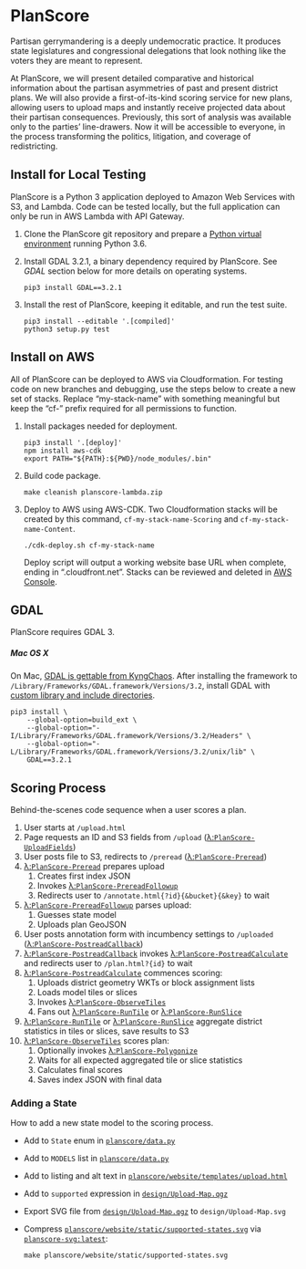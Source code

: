 # PlanScore

Partisan gerrymandering is a deeply undemocratic practice. It produces state
legislatures and congressional delegations that look nothing like the voters
they are meant to represent.

At PlanScore, we will present detailed comparative and historical information
about the partisan asymmetries of past and present district plans. We will also
provide a first-of-its-kind scoring service for new plans, allowing users to
upload maps and instantly receive projected data about their partisan
consequences. Previously, this sort of analysis was available only to the
parties’ line-drawers. Now it will be accessible to everyone, in the process
transforming the politics, litigation, and coverage of redistricting.

Install for Local Testing
---

PlanScore is a Python 3 application deployed to Amazon Web Services with S3,
and Lambda. Code can be tested locally, but the full application can only be
run in AWS Lambda with API Gateway.

1.  Clone the PlanScore git repository and prepare a
    [Python virtual environment](http://docs.python-guide.org/en/latest/dev/virtualenvs/#virtualenv) running Python 3.6.

2.  Install GDAL 3.2.1, a binary dependency required by PlanScore.
    See _GDAL_ section below for more details on operating systems.
    
        pip3 install GDAL==3.2.1

3.  Install the rest of PlanScore, keeping it editable, and run the test suite.
    
        pip3 install --editable '.[compiled]'
        python3 setup.py test

Install on AWS
---

All of PlanScore can be deployed to AWS via Cloudformation. For testing code
on new branches and debugging, use the steps below to create a new set of
stacks. Replace “my-stack-name” with something meaningful but keep the “cf-”
prefix required for all permissions to function.

1.  Install packages needed for deployment.
    
        pip3 install '.[deploy]'
        npm install aws-cdk
        export PATH="${PATH}:${PWD}/node_modules/.bin"
    
2.  Build code package.
    
        make cleanish planscore-lambda.zip
    
3.  Deploy to AWS using AWS-CDK. Two Cloudformation stacks will be created
    by this command, `cf-my-stack-name-Scoring` and `cf-my-stack-name-Content`.
    
        ./cdk-deploy.sh cf-my-stack-name
    
    Deploy script will output a working website base URL when complete, ending
    in “.cloudfront.net”. Stacks can be reviewed and deleted in
    [AWS Console](https://console.aws.amazon.com/cloudformation/home?region=us-east-1#/stacks?filteringStatus=active&filteringText=&viewNested=true&hideStacks=false).

GDAL
---

PlanScore requires GDAL 3.

##### Mac OS X

On Mac, [GDAL is gettable from KyngChaos](http://www.kyngchaos.com/software:frameworks).
After installing the framework to `/Library/Frameworks/GDAL.framework/Versions/3.2`,
install GDAL with [custom library and include directories](https://stackoverflow.com/questions/18783390/python-pip-specify-a-library-directory-and-an-include-directory).

    pip3 install \
        --global-option=build_ext \
        --global-option="-I/Library/Frameworks/GDAL.framework/Versions/3.2/Headers" \
        --global-option="-L/Library/Frameworks/GDAL.framework/Versions/3.2/unix/lib" \
        GDAL==3.2.1

Scoring Process
---

Behind-the-scenes code sequence when a user scores a plan.

1.  User starts at `/upload.html`
2.  Page requests an ID and S3 fields from `/upload` ([λ:`PlanScore-UploadFields`](planscore/upload_fields.py))
3.  User posts file to S3, redirects to `/preread` ([λ:`PlanScore-Preread`](planscore/preread.py))
4.  [λ:`PlanScore-Preread`](planscore/preread.py) prepares upload
    1.  Creates first index JSON
    2.  Invokes [λ:`PlanScore-PrereadFollowup`](planscore/preread_followup.py)
    3.  Redirects user to `/annotate.html{?id}{&bucket}{&key}` to wait
5.  [λ:`PlanScore-PrereadFollowup`](planscore/preread_followup.py) parses upload:
    1.  Guesses state model
    2.  Uploads plan GeoJSON
6.  User posts annotation form with incumbency settings to `/uploaded` ([λ:`PlanScore-PostreadCallback`](planscore/postread_callback.py))
7.  [λ:`PlanScore-PostreadCallback`](planscore/postread_callback.py) invokes [λ:`PlanScore-PostreadCalculate`](planscore/postread_calculate.py) and redirects user to `/plan.html?{id}` to wait
8.  [λ:`PlanScore-PostreadCalculate`](planscore/postread_calculate.py) commences scoring:
    1.  Uploads district geometry WKTs or block assignment lists
    2.  Loads model tiles or slices
    3.  Invokes [λ:`PlanScore-ObserveTiles`](planscore/observe.py)
    4.  Fans out [λ:`PlanScore-RunTile`](planscore/run_tile.py) or [λ:`PlanScore-RunSlice`](planscore/run_slice.py)
9.  [λ:`PlanScore-RunTile`](planscore/run_tile.py) or [λ:`PlanScore-RunSlice`](planscore/run_slice.py) aggregate district statistics in tiles or slices, save results to S3
10. [λ:`PlanScore-ObserveTiles`](planscore/observe.py) scores plan:
    1.  Optionally invokes [λ:`PlanScore-Polygonize`](planscore/polygonize.py)
    2.  Waits for all expected aggregated tile or slice statistics
    3.  Calculates final scores
    4.  Saves index JSON with final data

### Adding a State

How to add a new state model to the scoring process.

-   Add to `State` enum in [`planscore/data.py`](planscore/data.py)
-   Add to `MODELS` list in [`planscore/data.py`](planscore/data.py)
-   Add to listing and alt text in [`planscore/website/templates/upload.html`](planscore/website/templates/upload.html)
-   Add to `supported` expression in [`design/Upload-Map.qgz`](design/Upload-Map.qgz)
-   Export SVG file from [`design/Upload-Map.qgz`](design/Upload-Map.qgz) to `design/Upload-Map.svg`
-   Compress [`planscore/website/static/supported-states.svg`](planscore/website/static/supported-states.svg) via [`planscore-svg:latest`](SVG):
    
        make planscore/website/static/supported-states.svg
